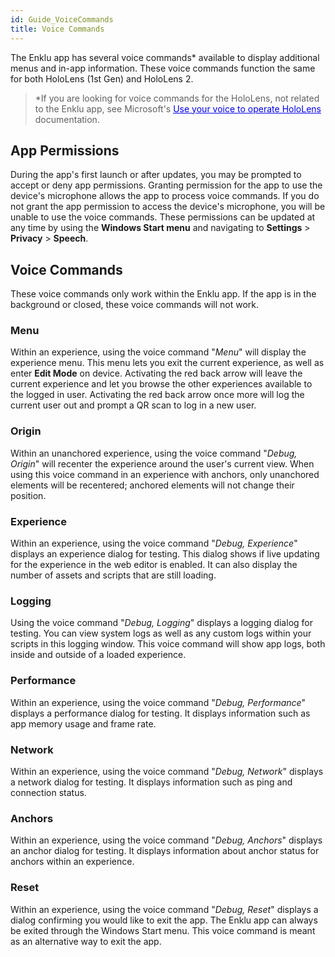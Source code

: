 ```yaml
---
id: Guide_VoiceCommands
title: Voice Commands
---
```


The Enklu app has several voice commands\* available to display additional menus and in-app information. These voice commands function the same for both HoloLens (1st Gen) and HoloLens 2.  

> \*If you are looking for voice commands for the HoloLens, not related to the Enklu app, see Microsoft's <a style="color:#0000ee" href="https://docs.microsoft.com/en-us/hololens/hololens-cortana" target="\_blank"><u>Use your voice to operate HoloLens</u></a> documentation. 


## App Permissions

During the app's first launch or after updates, you may be prompted to accept or deny app permissions. Granting permission for the app to use the device's microphone allows the app to process voice commands. If you do not grant the app permission to access the device's microphone, you will be unable to use the voice commands. These permissions can be updated at any time by using the **Windows Start menu** and navigating to **Settings** > **Privacy** > **Speech**.

## Voice Commands

These voice commands only work within the Enklu app.  If the app is in the background or closed, these voice commands will not work.

### Menu

Within an experience, using the voice command "*Menu*" will display the experience menu. This menu lets you exit the current experience, as well as enter **Edit Mode** on device. Activating the red back arrow will leave the current experience and let you browse the other experiences available to the logged in user. Activating the red back arrow once more will log the current user out and prompt a QR scan to log in a new user.

### Origin

Within an unanchored experience, using the voice command "*Debug, Origin*" will recenter the experience around the user's current view. When using this voice command in an experience with anchors, only unanchored elements will be recentered; anchored elements will not change their position.

### Experience

Within an experience, using the voice command "*Debug, Experience*" displays an experience dialog for testing. This dialog shows if live updating for the experience in the web editor is enabled. It can also display the number of assets and scripts that are still loading.

### Logging

Using the voice command "*Debug, Logging*" displays a logging dialog for testing. You can view system logs as well as any custom logs within your scripts in this logging window. This voice command will show app logs, both inside and outside of a loaded experience.

### Performance

Within an experience, using the voice command "*Debug, Performance*" displays a performance dialog for testing. It displays information such as app memory usage and frame rate.

### Network

Within an experience, using the voice command "*Debug, Network*" displays a network dialog for testing. It displays information such as ping and connection status.

### Anchors

Within an experience, using the voice command "*Debug, Anchors*" displays an anchor dialog for testing. It displays information about anchor status for anchors within an experience.

### Reset

Within an experience, using the voice command "*Debug, Reset*" displays a dialog confirming you would like to exit the app. The Enklu app can always be exited through the Windows Start menu. This voice command is meant as an alternative way to exit the app.